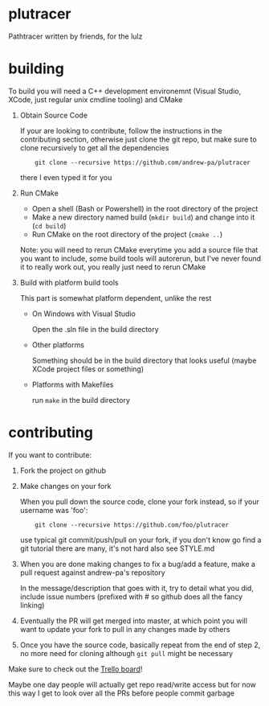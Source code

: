 # plutracer
Pathtracer written by friends, for the lulz

# building

To build you will need a C++ development environemnt (Visual Studio, XCode, just regular unix cmdline tooling) and CMake

1. Obtain Source Code 

	If your are looking to contribute, follow the instructions in the contributing section, otherwise just clone the git repo, but make sure to clone recursively to get all the dependencies
	````
		git clone --recursive https://github.com/andrew-pa/plutracer
	````
	there I even typed it for you

2. Run CMake

	+ Open a shell (Bash or Powershell) in the root directory of the project
	+ Make a new directory named build (`mkdir build`) and change into it (`cd build`)
	+ Run CMake on the root directory of the project (`cmake ..`)

	
	Note: you will need to rerun CMake everytime you add a source file that you want to include, some build tools will autorerun, but I've never found it to really work out, you really just need to rerun CMake	


3. Build with platform build tools
	
	This part is somewhat platform dependent, unlike the rest

	+ On Windows with Visual Studio
		
		Open the .sln file in the build directory

	+ Other platforms

		Something should be in the build directory that looks useful (maybe XCode project files or something)

	+ Platforms with Makefiles
		
		run `make` in the build directory
	
# contributing

If you want to contribute:

1. Fork the project on github
2. Make changes on your fork
	
	When you pull down the source code, clone your fork instead, so if your username was 'foo':
	````
		git clone --recursive https://github.com/foo/plutracer
	````
	use typical git commit/push/pull on your fork, if you don't know go find a git tutorial there are many, it's not hard
	also see STYLE.md

3. When you are done making changes to fix a bug/add a feature, make a pull request against andrew-pa's repository
	
	In the message/description that goes with it, try to detail what you did, include issue numbers (prefixed with # so github does all the fancy linking)

4. Eventually the PR will get merged into master, at which point you will want to update your fork to pull in any changes made by others
5. Once you have the source code, basically repeat from the end of step 2, no more need for cloning although `git pull` might be necessary


Make sure to check out the [Trello board](https://trello.com/b/A8wkHkmC)! 

	
Maybe one day people will actually get repo read/write access but for now this way I get to look over all the PRs before people commit garbage
